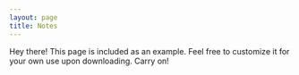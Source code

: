 ```yaml
---
layout: page
title: Notes
---
```


<p class="message">
  Hey there! This page is included as an example. Feel free to customize it for your own use upon downloading. Carry on!
</p>